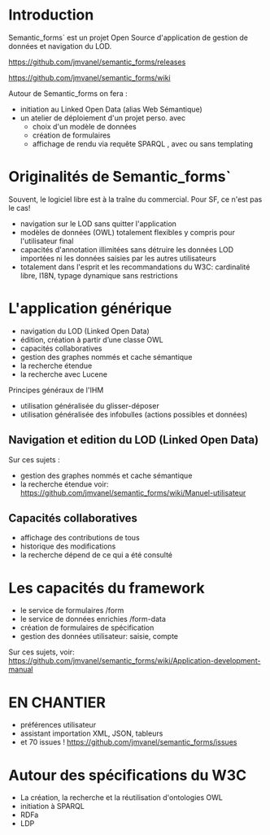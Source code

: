 # Introduction
̀Semantic_forms` est un projet Open Source d'application de gestion de données et navigation du LOD.

https://github.com/jmvanel/semantic_forms/releases

https://github.com/jmvanel/semantic_forms/wiki

Autour de Semantic_forms on fera :
- initiation au Linked Open Data (alias Web Sémantique)
- un atelier de déploiement d'un projet perso. avec
  - choix d'un modèle de données
  - création de formulaires
  - affichage de rendu via requête SPARQL , avec ou sans templating

# Originalités de  ̀Semantic_forms`
Souvent, le logiciel libre est à la traîne du commercial. Pour SF, ce n'est pas le cas!
- navigation sur le LOD sans quitter l'application
- modèles de données (OWL) totalement flexibles y compris pour l'utilisateur final
- capacités d'annotation illimitées sans détruire les données LOD importées ni les données saisies par les autres utilisateurs
- totalement dans l'esprit et les recommandations du W3C: cardinalité libre, I18N, typage dynamique sans restrictions

# L'application générique
- navigation du LOD (Linked Open Data)
- édition, création à partir d’une classe OWL
- capacités collaboratives
- gestion des graphes nommés et cache sémantique
- la recherche étendue
- la recherche avec Lucene

Principes généraux de l'IHM
- utilisation généralisée du glisser-déposer
- utilisation généralisée des infobulles (actions possibles et données)

## Navigation et edition du LOD (Linked Open Data)
Sur ces sujets :
- gestion des graphes nommés et cache sémantique
- la recherche étendue
voir:
https://github.com/jmvanel/semantic_forms/wiki/Manuel-utilisateur

## Capacités collaboratives
- affichage des contributions de tous
- historique des modifications
- la recherche dépend de ce qui a été consulté

# Les capacités du framework
- le service de formulaires /form
- le service de données enrichies /form-data
- création de formulaires de spécification
- gestion des données utilisateur: saisie, compte

Sur ces sujets, voir:
https://github.com/jmvanel/semantic_forms/wiki/Application-development-manual

# EN CHANTIER
- préférences utilisateur
- assistant importation XML, JSON, tableurs
- et 70 issues ! https://github.com/jmvanel/semantic_forms/issues

# Autour des spécifications du W3C
- La création, la recherche et la réutilisation d'ontologies OWL
- initiation à SPARQL
- RDFa
- LDP
